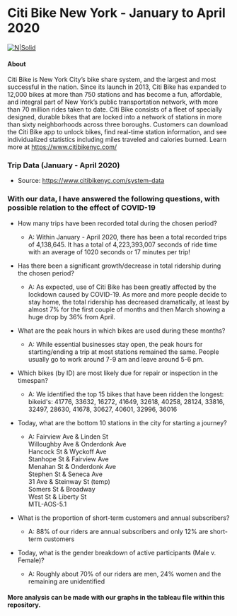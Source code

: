 # Citi Bike New York - January to April 2020

[![N|Solid](https://s3.amazonaws.com/mot-marketing-whitelabel-prod/nyc/CitiBike_Logo_p.svg)](https://nodesource.com/products/nsolid)

#### About

Citi Bike is New York City’s bike share system, and the largest and most successful in the nation. Since its launch in 2013, Citi Bike has expanded to 12,000 bikes at more than 750 stations and has become a fun, affordable, and integral part of New York’s public transportation network, with more than 70 million rides taken to date. Citi Bike consists of a fleet of specially designed, durable bikes that are locked into a network of stations in more than sixty neighborhoods across three boroughs. Customers can download the Citi Bike app to unlock bikes, find real-time station information, and see individualized statistics including miles traveled and calories burned. 
Learn more at https://www.citibikenyc.com/


### Trip Data (January - April 2020)

  - Source: https://www.citibikenyc.com/system-data


### With our data, I have answered the following questions, with possible relation to the effect of COVID-19

 - How many trips have been recorded total during the chosen period?
    - A: Within January - April 2020, there has been a total recorded trips of 4,138,645.
         It has a total of 4,223,393,007 seconds of ride time with an average of 1020 seconds or 17 minutes per trip!
         
 - Has there been a significant growth/decrease in total ridership during the chosen period?
    - A: As expected, use of Citi Bike has been greatly affected by the lockdown caused by COVID-19. As more and more people decide to stay home, the total ridership has decreased dramatically, at least by almost 7% for the first couple of months and then March showing a huge drop by 36% from April.

 - What are the peak hours in which bikes are used during these months?
     - A: While essential businesses stay open, the peak hours for starting/ending a trip at most stations remained the same. People usually go to work around 7-9 am and leave around 5-6 pm. 
     
 - Which bikes (by ID) are most likely due for repair or inspection in the timespan?
     - A: We identified the top 15 bikes that have been ridden the longest:
          bikeid's: 41776, 33632, 16272, 41649, 32618, 40258, 28124, 33816, 32497, 28630, 41678, 30627, 40601, 32996, 36016

 - Today, what are the bottom 10 stations in the city for starting a journey?
     - A:
        Fairview Ave & Linden St  
        Willoughby Ave & Onderdonk Ave  
        Hancock St & Wyckoff Ave  
        Stanhope St & Fairview Ave  
        Menahan St & Onderdonk Ave  
        Stephen St & Seneca Ave  
        31 Ave & Steinway St (temp)  
        Somers St & Broadway  
        West St & Liberty St  
        MTL-AOS-5.1

 - What is the proportion of short-term customers and annual subscribers?
    - A: 88% of our riders are annual subscribers and only 12% are short-term customers  
    
 - Today, what is the gender breakdown of active participants (Male v. Female)?
    - A: Roughly about 70% of our riders are men, 24% women and the remaining are unidentified
      
      
  
#### More analysis can be made with our graphs in the tableau file within this repository.
      
 


